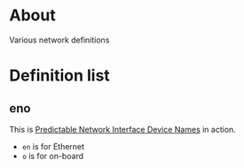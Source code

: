 # About

Various network definitions

# Definition list

## eno

This is [Predictable Network Interface Device Names](http://www.freedesktop.org/wiki/Software/systemd/PredictableNetworkInterfaceNames/) in action.

* `en` is for Ethernet
* `o` is for on-board
